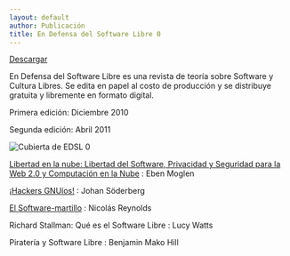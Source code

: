 ```yaml
---
layout: default
author: Publicación
title: En Defensa del Software Libre 0
---
```

[Descargar][0]

En Defensa del Software Libre es una revista de teoría sobre Software y
Cultura Libres. Se edita en papel al costo de producción y se distribuye
gratuita y libremente en formato digital.

Primera edición: Diciembre 2010

Segunda edición: Abril 2011

![Cubierta de EDSL 0](images/cover_endefensadelsl_nr0.png)

[Libertad en la nube: Libertad del Software, Privacidad y Seguridad para la Web 2.0 y Computación en la Nube][1]
: Eben Moglen

[¡Hackers GNUíos!][2]
: Johan Söderberg

[El Software-martillo][3]
: Nicolás Reynolds

Richard Stallman: Qué es el Software Libre
: Lucy Watts

Piratería y Software Libre
: Benjamin Mako Hill

[0]: descargas/En.Defensa.del.Software.Libre.Nro0.pdf "Descargar EDSL 0"
[1]: freedom_in_the_cloud.html "Libertad en la nube"
[2]: hg.html
[3]: el_software-martillo.html
